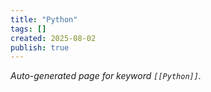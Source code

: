 ```yaml
---
title: "Python"
tags: []
created: 2025-08-02
publish: true
---
```


_Auto-generated page for keyword `[[Python]]`._
